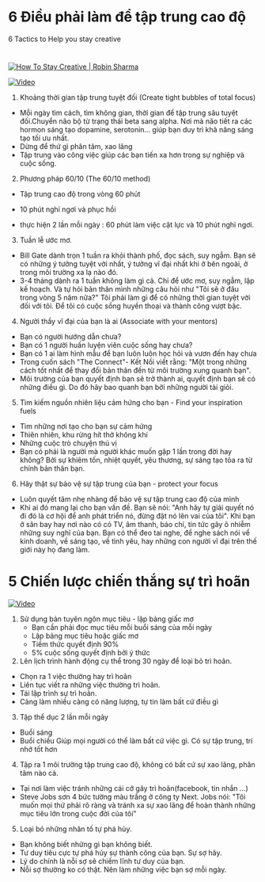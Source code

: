 # 6 Điều phải làm để tập trung cao độ
6 Tactics to Help you stay creative
# 

[![How To Stay Creative | Robin Sharma](https://img.youtube.com/vi/JTWijwdlvFA/0.jpg)](https://www.youtube.com/watch?v=JTWijwdlvFA)

[![Video](https://img.youtube.com/vi/6FgZuEcKnAg/0.jpg)](https://www.youtube.com/watch?v=6FgZuEcKnAg)

1. Khoảng thời gian tập trung tuyệt đối (Create tight bubbles of total focus)
- Mỗi ngày tìm cách, tìm không gian, thời gian để tập trung sâu tuyệt đối.Chuyển não bộ từ trạng thái beta sang alpha. Nơi mà não tiết ra các hormon sáng tạo dopamine, serotonin... giúp bạn duy trì khả năng sáng tạo tối ưu nhất.
- Dừng để thứ gì phân tâm, xao lãng
- Tập trung vào công việc giúp các bạn tiến xa hơn trong sự nghiệp và cuộc sống.

2. Phương pháp 60/10 (The 60/10 method)
- Tập trung cao độ trong vòng 60 phút
- 10 phút nghỉ ngơi và phục hồi

- thực hiện 2 lần mỗi ngày : 60 phút làm việc cật lực và 10 phút nghỉ ngơi.

3. Tuần lễ ước mơ.
- Bill Gate dành trọn 1 tuần ra khỏi thành phố, đọc sách, suy ngẫm. Bạn sẽ có những ý tưởng tuyệt vời nhất, ý tưởng vĩ đại nhất khi ở bên ngoài, ở trong môi trường xa lạ nào đó.
- 3-4 tháng dành ra 1 tuần không làm gì cả. Chỉ để ước mơ, suy ngẫm, lập kế hoạch. Và tự hỏi bản thân mình những câu hỏi như
    "Tôi sẽ ở đâu trong vòng 5 năm nữa?"
    Tôi phải làm gì để có những thời gian tuyệt vời đối với tôi.
    Để tôi có cuộc sống huyền thoại và thành công vượt bậc.

4. Người thầy vĩ đại của bạn là ai (Associate with your mentors)
-   Bạn có người hướng dẫn chưa?
- Bạn có 1 người huấn luyện viên cuộc sống hay chưa?
- Bạn có 1 ai làm hình mẫu để bạn luôn luôn học hỏi và vươn đến hay chưa
- Trong cuốn sách "The Connect"- Kết Nối viết rằng: "Một trong những cách tốt nhất để thay đổi bản thân đến từ môi trường xung quanh bạn".
- Môi trường của bạn quyết định bạn sẽ trở thành ai, quyết định bạn sẽ có những điều gì. Do đó hãy bao quanh bạn bởi những người tài giỏi.
5. Tìm kiếm nguồn nhiên liệu cảm hứng cho bạn - Find your inspiration fuels
- Tìm những nơi tạo cho bạn sự cảm hứng
- Thiên nhiên, khu rừng hít thở không khí
- Những cuộc trò chuyện thú vị
- Bạn có phải là người mà người khác muốn gặp 1 lần trong đời hay không? Bởi sự khiêm tốn, nhiệt quyết, yêu thương, sự sáng tạo tỏa ra từ chính bản thân bạn.

6. Hãy thật sự bảo vệ sự tập trung của bạn - protect your focus
- Luôn quyết tâm nhẹ nhàng để bảo vệ sự tập trung cao độ của mình
- Khi ai đó mang lại cho bạn vấn đề. Bạn sẽ nói: "Anh hãy tự giải quyết nó đi đó là cơ hội để anh phát triển nó, đừng đặt nó lên vai của tôi". Khi bạn ở sân bay hay nơi nào có có TV, âm thanh, báo chí, tin tức gây ô nhiễm những suy nghĩ của bạn. Bạn có thể đeo tai nghe, để nghe sách nói vể kinh doanh, về sáng tạo, về tình yêu, hay những con người vĩ đại trên thế giới này họ đang làm.


# 5 Chiến lược chiến thắng sự trì hoãn
[![Video](https://img.youtube.com/vi/25FpiYtSyC4/0.jpg)](https://www.youtube.com/watch?v=25FpiYtSyC4)
1. Sử dụng bản tuyên ngôn mục tiêu - lập bảng giấc mơ
    - Bạn cần phải đọc mục tiêu mỗi buổi sáng của mỗi ngày
    - Lập bảng mục tiêu hoặc giấc mơ
    - Tiềm thức quyết định 90%  
    - 5% cuộc sống quyết định bởi ý thức
2.  Lên lịch trình hành động cụ thể trong 30 ngày để loại bỏ trì hoãn. 
- Chọn ra 1 việc thường hay trì hoãn
- Liên tục viết ra những việc thường trì hoãn.
- Tái lập trình sự trì hoãn.
- Càng làm nhiều càng có năng lượng, tự tin làm bất cứ điều gì
3. Tập thể dục 2 lần mỗi ngày
- Buổi sáng
- Buổi chiều
Giúp mọi người có thể làm bất cứ việc gì.
Có sự tập trung, trí nhớ tốt hơn

4. Tập ra 1 môi trường tập trung cao độ, không có bất cứ sự xao lãng, phân tâm nào cả. 
- Tại nơi làm việc tránh những cái cớ gây trì hoãn(facebook, tin nhắn ...)
- Steve Jobs sơn 4 bức tường màu trắng ở công ty Next. Jobs nói: "Tôi muốn mọi thứ phải rõ ràng và tránh xa sự xao lãng để hoàn thành những mục tiêu lớn trong cuộc đời của tôi" 
5. Loại bỏ những nhân tố tự phá hủy.
- Bạn không biết những gì bạn không biết.
- Tư duy tiêu cực tự phá hủy sự thành công của bạn. Sự sợ hãy.
- Lý do chính là nỗi sợ sẽ chiếm lĩnh tư duy của bạn.
- Nỗi sợ thường ko có thật. Nên làm những việc bạn sợ mỗi ngày. 
